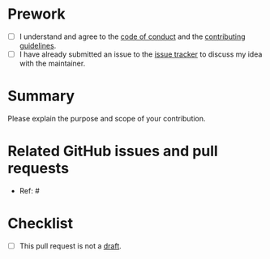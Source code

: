 # Prework

* [ ] I understand and agree to the [code of conduct](https://github.com/wlandau/targets/blob/master/CODE_OF_CONDUCT.md) and the [contributing guidelines](https://github.com/wlandau/targets/blob/master/CONTRIBUTING.md).
* [ ] I have already submitted an issue to the [issue tracker](http://github.com/wlandau/targets/issues) to discuss my idea with the maintainer.

# Summary

Please explain the purpose and scope of your contribution.

# Related GitHub issues and pull requests

* Ref: #

# Checklist

* [ ] This pull request is not a [draft](https://github.blog/2019-02-14-introducing-draft-pull-requests).
